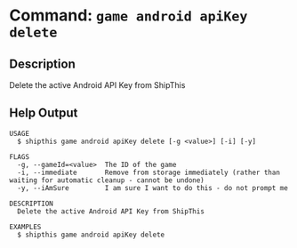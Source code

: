 # Command: `game android apiKey delete`

## Description

Delete the active Android API Key from ShipThis

## Help Output

```help
USAGE
  $ shipthis game android apiKey delete [-g <value>] [-i] [-y]

FLAGS
  -g, --gameId=<value>  The ID of the game
  -i, --immediate       Remove from storage immediately (rather than waiting for automatic cleanup - cannot be undone)
  -y, --iAmSure         I am sure I want to do this - do not prompt me

DESCRIPTION
  Delete the active Android API Key from ShipThis

EXAMPLES
  $ shipthis game android apiKey delete
```